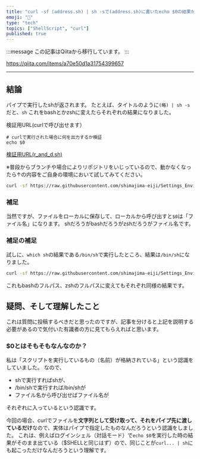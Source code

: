 ```yaml
---
title: "curl -sf (address.sh) | sh -sで(address.sh)に書いたecho $0の結果が知りたかった"
emoji: "📝"
type: "tech"
topics: ["ShellScript", "curl"]
published: true
---
```


:::message
この記事はQiitaから移行しています。
:::

https://qiita.com/items/a70e50d1a31754399657

---

## 結論
パイプで実行したshが返されます。
たとえば、タイトルのように`(略) | sh -s`だと、`sh`
これをbashとかzshに変えたらそれぞれの結果になりました。

検証用URL(curlで呼び出せます）

``` 検証用URL.sh(r_and_d.sh)
# curlで実行された場合に何を出力するか検証
echo $0
```

[検証用URL(r_and_d.sh)](https://raw.githubusercontent.com/shimajima-eiji/Settings_Environment/%2314_20211225_ver1_brew_upgrade_sh/for_Mac/r_and_d.sh)

※普段からブランチや場合によりリポジトリをいじっているので、動かなくなったら↑の内容をご自身の環境において試してみてください。

``` ログインシェルで実行.sh
curl -sf https://raw.githubusercontent.com/shimajima-eiji/Settings_Environment/%2314_20211225_ver1_brew_upgrade_sh/for_Mac/r_and_d.sh | sh -s
```

### 補足
当然ですが、ファイルをローカルに保存して、ローカルから呼び出すと`$0`は「ファイル名」になります。
shだろうがbashだろうがzshだろうがファイル名です。

### 補足の補足
試しに、`which sh`の結果である`/bin/sh`で実行したところ、結果は`/bin/sh`になりました。

``` curl_$0.sh
curl -sf https://raw.githubusercontent.com/shimajima-eiji/Settings_Environment/%2314_20211225_ver1_brew_upgrade_sh/for_Mac/r_and_d.sh | /bin/sh -s
```

これもbashのフルパス、zshのフルパスに変えてもそれぞれ同様の結果です。

## 疑問、そして理解したこと
これは質問に投稿するべきだと思ったのですが、記事を分けると上記を説明する必要があるので気付いた有識者の方に見てもらえればと思います。

### $0とはそもそもなんなのか？
私は「スクリプトを実行しているもの（名前）が格納されている」という認識をしていました。
なので、

- shで実行すればshが、
- /bin/shで実行すれば/bin/shが
- ファイル名から呼び出せばファイル名が

それぞれに入っているという認識です。

今回の場合、curlでファイルを**文字列として受け取って、それをパイプ先に渡しているだけ**なので、実体はパイプで指定したものなんだろうという認識をしました。
これは、例えばログインシェル（対話モード）で`echo $0`を実行した時の結果がそのまま出ている（$SHELLと同じはず）ので、同じことが`curl... | sh`にも起こっただけなんだろうという理解です。


